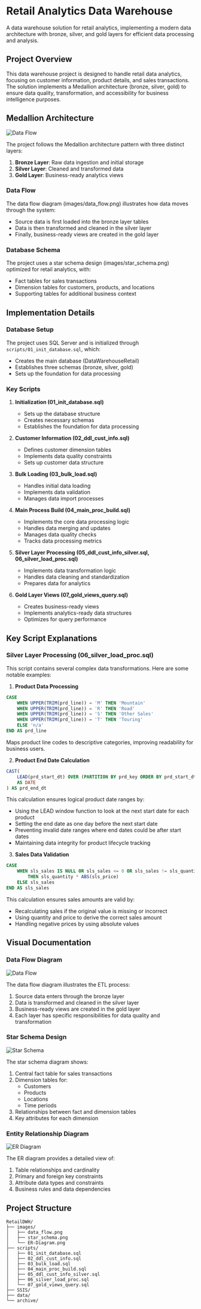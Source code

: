 ﻿# Retail Analytics Data Warehouse

A data warehouse solution for retail analytics, implementing a modern data architecture with bronze, silver, and gold layers for efficient data processing and analysis.

## Project Overview

This data warehouse project is designed to handle retail data analytics, focusing on customer information, product details, and sales transactions. The solution implements a Medallion architecture (bronze, silver, gold) to ensure data quality, transformation, and accessibility for business intelligence purposes.

## Medallion Architecture

![Data Flow](images/data_flow.png)

The project follows the Medallion architecture pattern with three distinct layers:

1. **Bronze Layer**: Raw data ingestion and initial storage
2. **Silver Layer**: Cleaned and transformed data
3. **Gold Layer**: Business-ready analytics views

### Data Flow

The data flow diagram (images/data_flow.png) illustrates how data moves through the system:
- Source data is first loaded into the bronze layer tables
- Data is then transformed and cleaned in the silver layer
- Finally, business-ready views are created in the gold layer

### Database Schema

The project uses a star schema design (images/star_schema.png) optimized for retail analytics, with:
- Fact tables for sales transactions
- Dimension tables for customers, products, and locations
- Supporting tables for additional business context

## Implementation Details

### Database Setup

The project uses SQL Server and is initialized through `scripts/01_init_database.sql`, which:
- Creates the main database (DataWarehouseRetail)
- Establishes three schemas (bronze, silver, gold)
- Sets up the foundation for data processing

### Key Scripts

1. **Initialization (01_init_database.sql)**
   - Sets up the database structure
   - Creates necessary schemas
   - Establishes the foundation for data processing

2. **Customer Information (02_ddl_cust_info.sql)**
   - Defines customer dimension tables
   - Implements data quality constraints
   - Sets up customer data structure

3. **Bulk Loading (03_bulk_load.sql)**
   - Handles initial data loading
   - Implements data validation
   - Manages data import processes

4. **Main Process Build (04_main_proc_build.sql)**
   - Implements the core data processing logic
   - Handles data merging and updates
   - Manages data quality checks
   - Tracks data processing metrics

5. **Silver Layer Processing (05_ddl_cust_info_silver.sql, 06_silver_load_proc.sql)**
   - Implements data transformation logic
   - Handles data cleaning and standardization
   - Prepares data for analytics

6. **Gold Layer Views (07_gold_views_query.sql)**
   - Creates business-ready views
   - Implements analytics-ready data structures
   - Optimizes for query performance

## Key Script Explanations

### Silver Layer Processing (06_silver_load_proc.sql)

This script contains several complex data transformations. Here are some notable examples:


1. **Product Data Processing**
```sql
CASE 
    WHEN UPPER(TRIM(prd_line)) = 'M' THEN 'Mountain'
    WHEN UPPER(TRIM(prd_line)) = 'R' THEN 'Road'
    WHEN UPPER(TRIM(prd_line)) = 'S' THEN 'Other Sales'
    WHEN UPPER(TRIM(prd_line)) = 'T' THEN 'Touring'
    ELSE 'n/a'
END AS prd_line
```
Maps product line codes to descriptive categories, improving readability for business users.

2. **Product End Date Calculation**
```sql
CAST(
    LEAD(prd_start_dt) OVER (PARTITION BY prd_key ORDER BY prd_start_dt) - 1 
    AS DATE
) AS prd_end_dt
```
This calculation ensures logical product date ranges by:
- Using the LEAD window function to look at the next start date for each product
- Setting the end date as one day before the next start date
- Preventing invalid date ranges where end dates could be after start dates
- Maintaining data integrity for product lifecycle tracking

3. **Sales Data Validation**
```sql
CASE 
    WHEN sls_sales IS NULL OR sls_sales <= 0 OR sls_sales != sls_quantity * ABS(sls_price) 
        THEN sls_quantity * ABS(sls_price)
    ELSE sls_sales
END AS sls_sales
```
This calculation ensures sales amounts are valid by:
- Recalculating sales if the original value is missing or incorrect
- Using quantity and price to derive the correct sales amount
- Handling negative prices by using absolute values

## Visual Documentation

### Data Flow Diagram
![Data Flow](images/data_flow.png)

The data flow diagram illustrates the ETL process:
1. Source data enters through the bronze layer
2. Data is transformed and cleaned in the silver layer
3. Business-ready views are created in the gold layer
4. Each layer has specific responsibilities for data quality and transformation

### Star Schema Design
![Star Schema](images/star_schema.png)

The star schema diagram shows:
1. Central fact table for sales transactions
2. Dimension tables for:
   - Customers
   - Products
   - Locations
   - Time periods
3. Relationships between fact and dimension tables
4. Key attributes for each dimension

### Entity Relationship Diagram
![ER Diagram](images/ER-Diagram.png)

The ER diagram provides a detailed view of:
1. Table relationships and cardinality
2. Primary and foreign key constraints
3. Attribute data types and constraints
4. Business rules and data dependencies

## Project Structure

```
RetailDWH/
├── images/
│   ├── data_flow.png
│   ├── star_schema.png
│   └── ER-Diagram.png
├── scripts/
│   ├── 01_init_database.sql
│   ├── 02_ddl_cust_info.sql
│   ├── 03_bulk_load.sql
│   ├── 04_main_proc_build.sql
│   ├── 05_ddl_cust_info_silver.sql
│   ├── 06_silver_load_proc.sql
│   └── 07_gold_views_query.sql
├── SSIS/
├── data/
└── archive/
```

